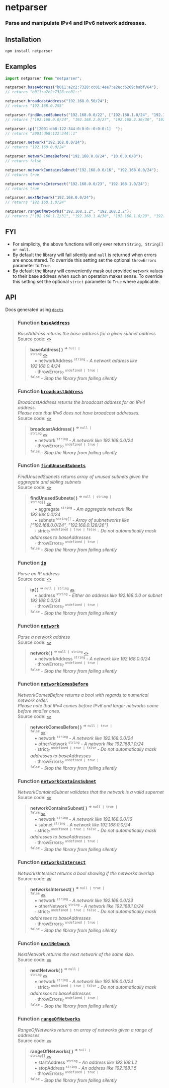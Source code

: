 # netparser

### Parse and manipulate IPv4 and IPv6 network addresses. 

## Installation

```bash
npm install netparser
```

## Examples

```js
import netparser from "netparser";

netparser.baseAddress("b011:a2c2:7328:cc01:4ee7:e2ec:6269:babf/64");
// returns "b011:a2c2:7328:cc01::"

netparser.broadcastAddress("192.168.0.50/24");
// returns "192.168.0.255"

netparser.findUnusedSubnets("192.168.0.0/22", ["192.168.1.0/24", "192.168.2.32/30"]);
// returns ["192.168.0.0/24", "192.168.2.0/27", "192.168.2.36/30", "192.168.2.40/29", "192.168.2.48/28", "192.168.2.64/26", "192.168.2.128/25", "192.168.3.0/24"]

netparser.ip("[2001:db8:122:344:0:0:0::0:0:0:1]  ");
// returns "2001:db8:122:344::1"

netparser.network("192.168.0.0/24");
// returns "192.168.0.0/24"

netparser.networkComesBefore("192.168.0.0/24", "10.0.0.0/8");
// returns false

netparser.networkContainsSubnet("192.168.0.0/16", "192.168.0.0/24");
// returns true

netparser.networksIntersect("192.168.0.0/23", "192.168.1.0/24");
// returns true

netparser.nextNetwork("192.168.0.0/24");
// returns "192.168.1.0/24"

netparser.rangeOfNetworks("192.168.1.2", "192.168.2.2");
// returns ["192.168.1.2/31", "192.168.1.4/30", "192.168.1.8/29", "192.168.1.16/28", "192.168.1.32/27", "192.168.1.64/26", "192.168.1.128/25", "192.168.2.0/31", "192.168.2.2/32"]
```

## FYI

- For simplicity, the above functions will only ever return `String, String[] or null`.
- By default the library will fail silently and `null` is returned when errors are encountered. To override this setting set the optional `throwErrors` parameter to `True`.
- By default the library will conveniently mask out provided `network` values to their base address when such an operation makes sense. To override this setting set the optional `strict` parameter to `True` where applicable.

## API
Docs generated using [`docts`](https://github.com/charto/docts)
>
> <a name="api-baseAddress"></a>
> ### Function [`baseAddress`](#api-baseAddress)
> <em>BaseAddress returns the base address for a given subnet address</em>  
> Source code: [`<>`](http://github.com/demskie/netparser/blob/master/src/index.ts#L15-L30)  
> > **baseAddress( )** <sup>&rArr; <code>null | string</code></sup> [`<>`](http://github.com/demskie/netparser/blob/master/src/index.ts#L15-L30)  
> > &emsp;&#x25aa; networkAddress <sup><code>string</code></sup> <em>- A network address like 192.168.0.4/24</em>  
> > &emsp;&#x25ab; throwErrors<sub>?</sub> <sup><code>undefined | true | false</code></sup> <em>- Stop the library from failing silently</em>  
>
> <a name="api-broadcastAddress"></a>
> ### Function [`broadcastAddress`](#api-broadcastAddress)
> <em>BroadcastAddress returns the broadcast address for an IPv4 address.</em>  
> <em>Please note that IPv6 does not have broadcast addresses.</em>  
> Source code: [`<>`](http://github.com/demskie/netparser/blob/master/src/index.ts#L44-L52)  
> > **broadcastAddress( )** <sup>&rArr; <code>null | string</code></sup> [`<>`](http://github.com/demskie/netparser/blob/master/src/index.ts#L44-L52)  
> > &emsp;&#x25aa; network <sup><code>string</code></sup> <em>- A network like 192.168.0.0/24</em>  
> > &emsp;&#x25ab; throwErrors<sub>?</sub> <sup><code>undefined | true | false</code></sup> <em>- Stop the library from failing silently</em>  
>
> <a name="api-findUnusedSubnets"></a>
> ### Function [`findUnusedSubnets`](#api-findUnusedSubnets)
> <em>FindUnusedSubnets returns array of unused subnets given the aggregate and sibling subnets</em>  
> Source code: [`<>`](http://github.com/demskie/netparser/blob/master/src/index.ts#L67-L100)  
> > **findUnusedSubnets( )** <sup>&rArr; <code>null | string | string[]</code></sup> [`<>`](http://github.com/demskie/netparser/blob/master/src/index.ts#L67-L100)  
> > &emsp;&#x25aa; aggregate <sup><code>string</code></sup> <em>- Am aggregate network like 192.168.0.0/24</em>  
> > &emsp;&#x25aa; subnets <sup><code>string[]</code></sup> <em>- Array of subnetworks like ["192.168.0.0/24", "192.168.0.128/26"]</em>  
> > &emsp;&#x25ab; strict<sub>?</sub> <sup><code>undefined | true | false</code></sup> <em>- Do not automatically mask addresses to baseAddresses</em>  
> > &emsp;&#x25ab; throwErrors<sub>?</sub> <sup><code>undefined | true | false</code></sup> <em>- Stop the library from failing silently</em>  
>
> <a name="api-ip"></a>
> ### Function [`ip`](#api-ip)
> <em>Parse an IP address</em>  
> Source code: [`<>`](http://github.com/demskie/netparser/blob/master/src/index.ts#L113-L126)  
> > **ip( )** <sup>&rArr; <code>null | string</code></sup> [`<>`](http://github.com/demskie/netparser/blob/master/src/index.ts#L113-L126)  
> > &emsp;&#x25aa; address <sup><code>string</code></sup> <em>- Either an address like 192.168.0.0 or subnet 192.168.0.0/24</em>  
> > &emsp;&#x25ab; throwErrors<sub>?</sub> <sup><code>undefined | true | false</code></sup> <em>- Stop the library from failing silently</em>  
>
> <a name="api-network"></a>
> ### Function [`network`](#api-network)
> <em>Parse a network address</em>  
> Source code: [`<>`](http://github.com/demskie/netparser/blob/master/src/index.ts#L139-L154)  
> > **network( )** <sup>&rArr; <code>null | string</code></sup> [`<>`](http://github.com/demskie/netparser/blob/master/src/index.ts#L139-L154)  
> > &emsp;&#x25aa; networkAddress <sup><code>string</code></sup> <em>- A network like 192.168.0.0/24</em>  
> > &emsp;&#x25ab; throwErrors<sub>?</sub> <sup><code>undefined | true | false</code></sup> <em>- Stop the library from failing silently</em>  
>
> <a name="api-networkComesBefore"></a>
> ### Function [`networkComesBefore`](#api-networkComesBefore)
> <em>NetworkComesBefore returns a bool with regards to numerical network order.</em>  
> <em>Please note that IPv4 comes before IPv6 and larger networks come before smaller ones.</em>  
> Source code: [`<>`](http://github.com/demskie/netparser/blob/master/src/index.ts#L170-L183)  
> > **networkComesBefore( )** <sup>&rArr; <code>null | true | false</code></sup> [`<>`](http://github.com/demskie/netparser/blob/master/src/index.ts#L170-L183)  
> > &emsp;&#x25aa; network <sup><code>string</code></sup> <em>- A network like 192.168.0.0/24</em>  
> > &emsp;&#x25aa; otherNetwork <sup><code>string</code></sup> <em>- A network like 192.168.1.0/24</em>  
> > &emsp;&#x25ab; strict<sub>?</sub> <sup><code>undefined | true | false</code></sup> <em>- Do not automatically mask addresses to baseAddresses</em>  
> > &emsp;&#x25ab; throwErrors<sub>?</sub> <sup><code>undefined | true | false</code></sup> <em>- Stop the library from failing silently</em>  
>
> <a name="api-networkContainsSubnet"></a>
> ### Function [`networkContainsSubnet`](#api-networkContainsSubnet)
> <em>NetworkContainsSubnet validates that the network is a valid supernet</em>  
> Source code: [`<>`](http://github.com/demskie/netparser/blob/master/src/index.ts#L198-L204)  
> > **networkContainsSubnet( )** <sup>&rArr; <code>null | true | false</code></sup> [`<>`](http://github.com/demskie/netparser/blob/master/src/index.ts#L198-L204)  
> > &emsp;&#x25aa; network <sup><code>string</code></sup> <em>- A network like 192.168.0.0/16</em>  
> > &emsp;&#x25aa; subnet <sup><code>string</code></sup> <em>- A network like 192.168.0.0/24</em>  
> > &emsp;&#x25ab; strict<sub>?</sub> <sup><code>undefined | true | false</code></sup> <em>- Do not automatically mask addresses to baseAddresses</em>  
> > &emsp;&#x25ab; throwErrors<sub>?</sub> <sup><code>undefined | true | false</code></sup> <em>- Stop the library from failing silently</em>  
>
> <a name="api-networksIntersect"></a>
> ### Function [`networksIntersect`](#api-networksIntersect)
> <em>NetworksIntersect returns a bool showing if the networks overlap</em>  
> Source code: [`<>`](http://github.com/demskie/netparser/blob/master/src/index.ts#L219-L225)  
> > **networksIntersect( )** <sup>&rArr; <code>null | true | false</code></sup> [`<>`](http://github.com/demskie/netparser/blob/master/src/index.ts#L219-L225)  
> > &emsp;&#x25aa; network <sup><code>string</code></sup> <em>- A network like 192.168.0.0/23</em>  
> > &emsp;&#x25aa; otherNetwork <sup><code>string</code></sup> <em>- A network like 192.168.1.0/24</em>  
> > &emsp;&#x25ab; strict<sub>?</sub> <sup><code>undefined | true | false</code></sup> <em>- Do not automatically mask addresses to baseAddresses</em>  
> > &emsp;&#x25ab; throwErrors<sub>?</sub> <sup><code>undefined | true | false</code></sup> <em>- Stop the library from failing silently</em>  
>
> <a name="api-nextNetwork"></a>
> ### Function [`nextNetwork`](#api-nextNetwork)
> <em>NextNetwork returns the next network of the same size.</em>  
> Source code: [`<>`](http://github.com/demskie/netparser/blob/master/src/index.ts#L239-L246)  
> > **nextNetwork( )** <sup>&rArr; <code>null | string</code></sup> [`<>`](http://github.com/demskie/netparser/blob/master/src/index.ts#L239-L246)  
> > &emsp;&#x25aa; network <sup><code>string</code></sup> <em>- A network like 192.168.0.0/24</em>  
> > &emsp;&#x25ab; strict<sub>?</sub> <sup><code>undefined | true | false</code></sup> <em>- Do not automatically mask addresses to baseAddresses</em>  
> > &emsp;&#x25ab; throwErrors<sub>?</sub> <sup><code>undefined | true | false</code></sup> <em>- Stop the library from failing silently</em>  
>
> <a name="api-rangeOfNetworks"></a>
> ### Function [`rangeOfNetworks`](#api-rangeOfNetworks)
> <em>RangeOfNetworks returns an array of networks given a range of addresses</em>  
> Source code: [`<>`](http://github.com/demskie/netparser/blob/master/src/index.ts#L260-L287)  
> > **rangeOfNetworks( )** <sup>&rArr; <code>null | string[]</code></sup> [`<>`](http://github.com/demskie/netparser/blob/master/src/index.ts#L260-L287)  
> > &emsp;&#x25aa; startAddress <sup><code>string</code></sup> <em>- An address like 192.168.1.2</em>  
> > &emsp;&#x25aa; stopAddress <sup><code>string</code></sup> <em>- An address like 192.168.1.5</em>  
> > &emsp;&#x25ab; throwErrors<sub>?</sub> <sup><code>undefined | true | false</code></sup> <em>- Stop the library from failing silently</em>  
